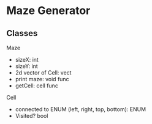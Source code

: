 # Maze Generator

## Classes

Maze
- sizeX: int
- sizeY: int
- 2d vector of Cell: vect
- print maze: void func
- getCell: cell func

Cell
- connected to ENUM (left, right, top, bottom): ENUM
- Visited? bool
